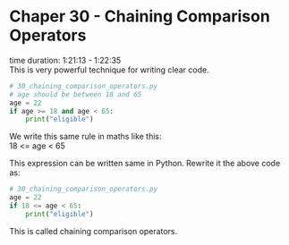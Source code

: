 # Chaper 30 - Chaining Comparison Operators
time duration: 1:21:13 - 1:22:35  
This is very powerful technique for writing clear code.

```python
# 30_chaining_comparison_operators.py
# age should be between 18 and 65
age = 22
if age >= 18 and age < 65:
    print("eligible")
```

We write this same rule in maths like this:  
18 <= age < 65

This expression can be written same in Python. Rewrite it the above code as:

```python
# 30_chaining_comparison_operators.py
age = 22
if 18 <= age < 65:
    print("eligible")
```

This is called chaining comparison operators. 